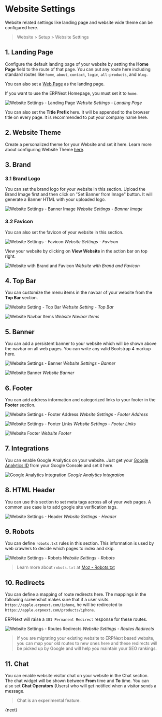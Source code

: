 <!-- add-breadcrumbs -->
# Website Settings

Website related settings like landing page and website wide theme can be
configured here.

> Website > Setup > Website Settings

## 1. Landing Page

Configure the default landing page of your website by setting the **Home Page**
field to the route of that page. You can put any route here including standard
routes like `home`, `about`, `contact`, `login`, `all-products`, and `blog`.

You can also set a [Web Page](/docs/user/manual/en/website/web-page) as the
landing page.

If you want to use the ERPNext Homepage, you must set it to `home`.

![Website Settings - Landing Page](/docs/assets/img/website/website-settings-landing-page.png)
*Website Settings - Landing Page*

You can also set the **Title Prefix** here. It will be appended to the browser title
on every page. It is recommended to put your company name here.

## 2. Website Theme

Create a personalized theme for your Website and set it here. Learn more about
configuring Website Theme [here](/docs/user/manual/en/website/website-theme).

## 3. Brand

### 3.1 Brand Logo

You can set the brand logo for your website in this section. Upload the Brand
Image first and then click on "Set Banner from Image" button. It will generate a
Banner HTML with your uploaded logo.

![Website Settings - Banner Image](/docs/assets/img/website/website-settings-banner-image.png)
*Website Settings - Banner Image*

### 3.2 Favicon

You can also set the favicon of your website in this section.

![Website Settings - Favicon](/docs/assets/img/website/website-settings-favicon.png)
*Website Settings - Favicon*

View your website by clicking on **View Website** in the action bar on top right.

![Website with Brand and Favicon](/docs/assets/img/website/website-brand-and-favicon.png)
*Website with Brand and Favicon*

## 4. Top Bar

You can customize the menu items in the navbar of your website from the **Top Bar**
section.

![Website Setting - Top Bar](/docs/assets/img/website/website-settings-top-bar.png)
*Website Setting - Top Bar*

![Website Navbar Items](/docs/assets/img/website/website-navbar-items.png)
*Website Navbar Items*

## 5. Banner

You can add a persistent banner to your website which will be shown above the
navbar on all web pages. You can write any valid Bootstrap 4 markup here.

![Website Settings - Banner](/docs/assets/img/website/website-settings-banner.png)
*Website Settings - Banner*

![Website Banner](/docs/assets/img/website/website-banner.png)
*Website Banner*

## 6. Footer

You can add address information and categorized links to your footer in the
**Footer** section.

![Website Settings - Footer Address](/docs/assets/img/website/website-settings-footer-address.png)
*Website Settings - Footer Address*

![Website Settings - Footer Links](/docs/assets/img/website/website-settings-footer-links.png)
*Website Settings - Footer Links*

![Website Footer](/docs/assets/img/website/website-footer.png)
*Website Footer*

## 7. Integrations

You can enable Google Analytics on your website. Just get your [Google Analytics
ID](https://support.google.com/analytics/answer/1008080?hl=en) from your Google
Console and set it here.

![Google Analytics Integration](/docs/assets/img/website/website-settings-integrations.png)
*Google Analytics Integration*

## 8. HTML Header

You can use this section to set meta tags across all of your web pages. A common
use case is to add google site verification tags.

![Website Settings - Header](/docs/assets/img/website/website-settings-header.png)
*Website Settings - Header*

## 9. Robots

You can define `robots.txt` rules in this section. This information is used by
web crawlers to decide which pages to index and skip.

![Website Settings - Robots](/docs/assets/img/website/website-settings-robots-txt.png)
*Website Settings - Robots*

> Learn more about `robots.txt` at [Moz - Robots.txt](https://moz.com/learn/seo/robotstxt)

## 10. Redirects

You can define a mapping of route redirects here. The mappings in the following
screenshot makes sure that if a user visits `https://apple.erpnext.com/iphone`,
he will be redirected to `https://apple.erpnext.com/products/iphone`.

ERPNext will raise a `301 Permanent Redirect` response for these routes.

![Website Settings - Routes Redirects](/docs/assets/img/website/website-settings-route-redirects.png)
*Website Settings - Routes Redirects*

> If you are migrating your existing website to ERPNext based website,
> you can map your old routes to new ones here and these redirects will be
> picked up by Google and will help you maintain your SEO rankings.

## 11. Chat

You can enable website visitor chat on your website in the Chat section. The
chat widget will be shown between **From** time and **To** time. You can also
set **Chat Operators** (Users) who will get notified when a visitor sends a
message.

> Chat is an experimental feature.

{next}
